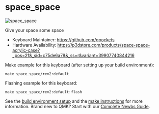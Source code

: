 # space_space

![space_space](https://i.imgur.com/qdkG8K7l.jpg)

Give your space some space  

* Keyboard Maintainer: https://github.com/qpockets
* Hardware Availability: https://p3dstore.com/products/space-space-acrylic-case?_pos=21&_sid=c75de6a78&_ss=r&variant=39907740844216

Make example for this keyboard (after setting up your build environment):

    make space_space/rev2:default

Flashing example for this keyboard:

    make space_space/rev2:default:flash

See the [build environment setup](https://docs.qmk.fm/#/getting_started_build_tools) and the [make instructions](https://docs.qmk.fm/#/getting_started_make_guide) for more information. Brand new to QMK? Start with our [Complete Newbs Guide](https://docs.qmk.fm/#/newbs).
